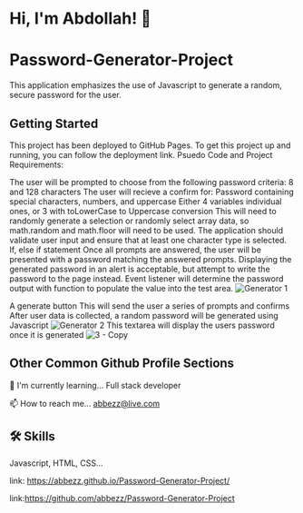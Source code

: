# Hi, I'm Abdollah! 👋
# Password-Generator-Project




This application emphasizes the use of Javascript to generate a random, secure password for the user.

## Getting Started
This project has been deployed to GitHub Pages. To get this project up and running, you can follow the deployment link.
Psuedo Code and Project Requirements:

The user will be prompted to choose from the following password criteria: 8 and 128 characters
The user will recieve a confirm for:
Password containing special characters, numbers, and uppercase
Either 4 variables individual ones, or 3 with toLowerCase to Uppercase conversion
This will need to randomly generate a selection or randomly select array data, so math.random and math.floor will need to be used.
The application should validate user input and ensure that at least one character type is selected.
If, else if statement
Once all prompts are answered, the user will be presented with a password matching the answered prompts. Displaying the generated password in an alert is acceptable, but attempt to write the password to the page instead.
Event listener will determine the password output with function to populate the value into the test area.
![Generator 1](https://user-images.githubusercontent.com/94430401/150445217-b84270d7-bcbd-4f26-850d-6c50005defb9.png)

A generate button
This will send the user a series of prompts and confirms
After user data is collected, a random password will be generated using Javascript
![Generator 2](https://user-images.githubusercontent.com/94430401/150448528-d3ce7721-618f-4c2d-a040-cc2508931b6b.png)
This textarea will display the users password once it is generated
![3 - Copy](https://user-images.githubusercontent.com/94430401/150449995-c13036e6-2231-4922-a0fe-f51a0c0ebb3b.png)
## Other Common Github Profile Sections


🧠 I'm currently learning... Full stack developer

📫 How to reach me... abbezz@live.com 




## 🛠 Skills
Javascript, HTML, CSS...

 link: https://abbezz.github.io/Password-Generator-Project/

 link:https://github.com/abbezz/Password-Generator-Project


